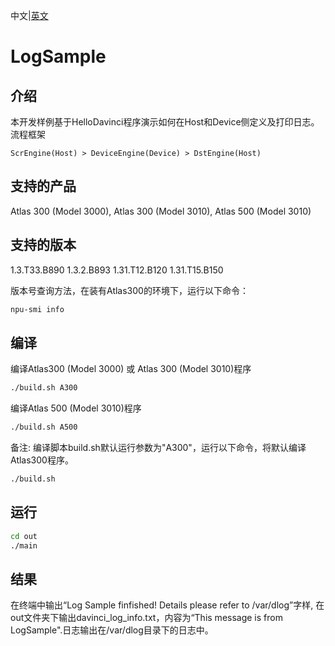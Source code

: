 中文|[英文](README.md)
# LogSample

## 介绍

本开发样例基于HelloDavinci程序演示如何在Host和Device侧定义及打印日志。
流程框架

    ScrEngine(Host) > DeviceEngine(Device) > DstEngine(Host)

## 支持的产品

Atlas 300 (Model 3000), Atlas 300 (Model 3010), Atlas 500 (Model 3010)

## 支持的版本

1.3.T33.B890 1.3.2.B893 1.31.T12.B120 1.31.T15.B150

版本号查询方法，在装有Atlas300的环境下，运行以下命令：
```bash
npu-smi info
```

## 编译

编译Atlas300 (Model 3000) 或 Atlas 300 (Model 3010)程序
```bash
./build.sh A300
```

编译Atlas 500 (Model 3010)程序
```bash
./build.sh A500
```

备注: 编译脚本build.sh默认运行参数为"A300"，运行以下命令，将默认编译Atlas300程序。
```bash
./build.sh
```

## 运行

```bash
cd out
./main
```

## 结果


在终端中输出“Log Sample finfished! Details please refer to /var/dlog”字样, 在out文件夹下输出davinci_log_info.txt，内容为“This message is from LogSample".日志输出在/var/dlog目录下的日志中。


